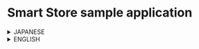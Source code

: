 # Smart Store sample application

<details>
  <summary>JAPANESE</summary>
	
	このリポジトリは、 [Smart Store リファレンスアーキテクチャー](https://news.microsoft.com/ja-jp/2019/01/29/blog-smart-store/) に基づくサンプル実装です。

  ## Key Features

  このサンプル実装には以下の機能が含まれています。

  - 統合商品マスタ: `/src/item-service`
  - 在庫管理: `/src/stock-service`
  - Box管理サービス: `/src/box-service`
  - POSサービス: `/src/pos-service`
  - Boxクライアントアプリ: `/src/client-app`

    ## Getting Started

    Azure のリソースのデプロイおよびプロビジョニングについては、 [src/arm-template/README](src/arm-template/README.md) をご参照ください。

</details>

<details>
  <summary>ENGLISH</summary>

    This repository is a sample implementation based on [Smart Store Reference Architecture] (https://news.microsoft.com/en-us/2019/01/29/blog-smart-store/).

  ## Key Features

  This sample implementation includes the following features:

  - Integrated product master: `/src/item-service`
  - Stock management: `/src/stock-service`
  - Box Management Service: `/src/box-service`
  - POS service: `/src/pos-service`
  - Box client application: `/src/client-app`

    ## Getting Started

    For more information on deploying and provisioning Azure resources, please see [src / arm-template / README] (src / arm-template / README.md).

</details>
